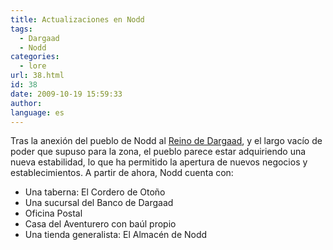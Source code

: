 ```yaml
---
title: Actualizaciones en Nodd
tags:
  - Dargaad
  - Nodd
categories:
  - lore
url: 38.html
id: 38
date: 2009-10-19 15:59:33
author:
language: es
---
```


Tras la anexión del pueblo de Nodd al [Reino de Dargaad](http://wiki.ciudadcapital.net/index.php?title=Dargaad), y el largo vacío de poder que supuso para la zona, el pueblo parece estar adquiriendo una nueva estabilidad, lo que ha permitido la apertura de nuevos negocios y establecimientos. A partir de ahora, Nodd cuenta con:

*   Una taberna: El Cordero de Otoño
*   Una sucursal del Banco de Dargaad
*   Oficina Postal
*   Casa del Aventurero con baúl propio
*   Una tienda generalista: El Almacén de Nodd